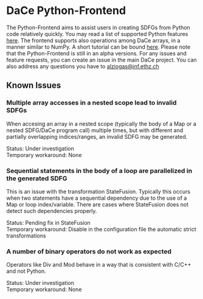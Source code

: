 # DaCe Python-Frontend

The Python-Frontend aims to assist users in creating SDFGs from Python code
relatively quickly. You may read a list of supported Python features
[here](python_supported_features.md). The frontend supports also operations
among DaCe arrays, in a manner similar to NumPy. A short tutorial can be bound
[here](https://nbviewer.jupyter.org/github/spcl/dace/blob/master/tutorials/numpy_frontend.ipynb).
Please note that the Python-Frontend is still in an alpha versions. For any issues
and feature requests, you can create an issue in the main DaCe project. You can
also address any questions you have to alziogas@inf.ethz.ch

## Known Issues

### Multiple array accesses in a nested scope lead to invalid SDFGs
When accesing an array in a nested scope (typically the body of a Map or a
nested SDFG/DaCe program call) multiple times, but with different and partially
overlapping indices/ranges, an invalid SDFG may be generated.  

Status: Under investigation  
Temporary workaround: None

### Sequential statements in the body of a loop are parallelized in the generated SDFG
This is an issue with the transformation StateFusion. Typically this occurs when
two statements have a sequential dependency due to the use of a Map or loop index/variable.
There are cases where StateFusion does not detect such dependencies properly.

Status: Pending fix in StateFusion  
Temporary workaround: Disable in the configuration file the automatic strict transformations

### A number of binary operators do not work as expected
Operators like Div and Mod behave in a way that is consistent with C/C++ and not Python.

Status: Under investigation  
Temporary workaround: None

